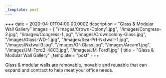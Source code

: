 ```yaml
---
_template: post
---
```


+++
date = 2020-04-01T04:00:00.000Z
description = "Glass & Modular Wall Gallery"
images = [
  "/images/Crown-Colony1.jpg",
  "/images/Congress-2.jpg",
  "/images/Congress-1.jpg",
  "/images/Crowncolony-Glass.jpg",
  "/images/Glass-WD-1.jpg",
  "/images/Sea-Prt-Nxtwall-1.jpg",
  "/images/Nxtwall3.jpg",
  "/images/Gf-Glass.jpg",
  "/images/Arcam1.jpg",
  "/images/JM-Ford2-48C3.jpg",
  "/images/JM-Ford1.jpg"
]
title = "Glass & Modular Wall Gallery"
_template = "post"
+++

Glass & modular walls are removable, movable and reusable that can expand and contract to help meet your office needs.
